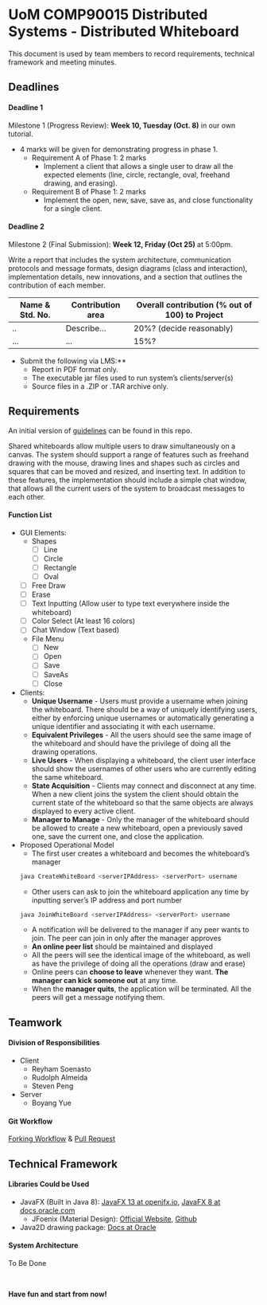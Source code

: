 # UoM COMP90015 Distributed Systems - Distributed Whiteboard

This document is used by team members to record requirements, technical framework and meeting minutes.

## Deadlines

#### Deadline 1
Milestone 1 (Progress Review): **Week 10, Tuesday (Oct. 8)** in our own tutorial.

+ 4 marks will be given for demonstrating progress in phase 1.  
    * Requirement A of Phase 1: 2 marks
        - Implement a client that allows a single user to draw all the expected elements (line, circle, rectangle, oval, freehand drawing, and erasing).
    * Requirement B of Phase 1: 2 marks
        - Implement the open, new, save, save as, and close functionality for a single client.


#### Deadline 2
Milestone 2 (Final Submission): **Week 12, Friday (Oct 25)** at 5:00pm.

Write a report that includes the system architecture, communication protocols and message formats, design diagrams (class and interaction), implementation details, new innovations, and a section that outlines the contribution of each member.

| Name & Std. No.  | Contribution area | Overall contribution (% out of 100) to Project |
| ------------- | ------------- | ------------- |
| ..  | Describe…  | 20%? (decide reasonably) |
| ...  | ... | 15%? |

+ Submit the following via LMS:**
    - Report in PDF format only.
    - The executable jar files used to run system’s clients/server(s)
    - Source files in a .ZIP or .TAR archive only.

## Requirements

An initial version of [guidelines](Project2-2019.pdf) can be found in this repo.

Shared whiteboards allow multiple users to draw simultaneously on a canvas. The system should support a range of features such as freehand drawing with the mouse, drawing lines and shapes such as circles and squares that can be moved and resized, and inserting text. In addition to these features, the implementation should include a simple chat window, that allows all the current users of the system to broadcast messages to each other.

#### Function List

+ GUI Elements:
    - Shapes
        * [ ] Line
        * [ ] Circle
        * [ ] Rectangle
        * [ ] Oval
    - [ ] Free Draw
    - [ ] Erase
    - [ ] Text Inputting (Allow user to type text everywhere inside the whiteboard)
    - [ ] Color Select (At least 16 colors)
    - [ ] Chat Window (Text based)
    - File Menu
        * [ ] New
        * [ ] Open
        * [ ] Save
        * [ ] SaveAs
        * [ ] Close
+ Clients:
    - **Unique Username** - Users must provide a username when joining the whiteboard. There should be a way of uniquely identifying users, either by enforcing unique usernames or automatically generating a unique identifier and associating it with each username.
    - **Equivalent Privileges** - All the users should see the same image of the whiteboard and should have the privilege of doing all the drawing operations.
    - **Live Users** - When displaying a whiteboard, the client user interface should show the usernames of other users who are currently editing the same whiteboard.
    - **State Acquisition** - Clients may connect and disconnect at any time. When a new client joins the system the client should obtain the current state of the whiteboard so that the same objects are always displayed to every active client.
    - **Manager to Manage** - Only the manager of the whiteboard should be allowed to create a new whiteboard, open a previously saved one, save the current one, and close the application.
+ Proposed Operational Model
    - The first user creates a whiteboard and becomes the whiteboard’s manager
    ```bash
    java CreateWhiteBoard <serverIPAddress> <serverPort> username
    ```
    - Other users can ask to join the whiteboard application any time by inputting server’s IP address and port number
    ```bash
    java JoinWhiteBoard <serverIPAddress> <serverPort> username
    ```
    - A notification will be delivered to the manager if any peer wants to join. The peer can join in only after the manager approves
    - **An online peer list** should be maintained and displayed
    - All the peers will see the identical image of the whiteboard, as well as have the privilege of doing all the operations (draw and erase)
    - Online peers can **choose to leave** whenever they want. **The manager can kick someone out** at any time.
    - When the **manager quits**, the application will be terminated. All the peers will get a message notifying them.



## Teamwork

#### Division of Responsibilities

+ Client 
    - Reyham Soenasto
    - Rudolph Almeida
    - Steven Peng
+ Server
    - Boyang Yue

#### Git Workflow

[Forking Workflow](https://www.atlassian.com/git/tutorials/comparing-workflows/forking-workflow) & [Pull Request](https://www.atlassian.com/git/tutorials/making-a-pull-request)

## Technical Framework

#### Libraries Could be Used

- JavaFX (Built in Java 8): [JavaFX 13 at openjfx.io](https://openjfx.io), [JavaFX 8 at docs.oracle.com](https://docs.oracle.com/javase/8/javafx/api/index.html)
    - JFoenix (Material Design): [Official Website](http://www.jfoenix.com), [Github](https://github.com/jfoenixadmin/JFoenix)
- Java2D drawing package: [Docs at Oracle](https://docs.oracle.com/javase/tutorial/2d/index.html)

#### System Architecture

To Be Done

<br>

**Have fun and start from now!**